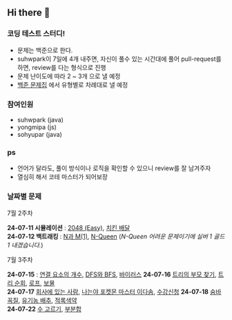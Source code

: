 ## Hi there 👋
### 코딩 테스트 스터디!
- 문제는 백준으로 한다.
- suhwpark이 7일에 4개 내주면, 자신이 풀수 있는 시간대에 풀어 pull-request를 하면, review를 다는 형식으로 진행
- 문제 난이도에 따라 2 ~ 3개 으로 낼 예정
- [백준 문제집](https://www.acmicpc.net/workbook/top) 에서 유형별로 차례대로 낼 예정
  
### 참여인원
- suhwpark (java)
- yongmipa (js)
- sohyupar (java)

### ps
- 언어가 달라도, 풀이 방식이나 로직을 확인할 수 있으니 review를 잘 남겨주자
- 열심히 해서 코테 마스터가 되어보장
  
### 날짜별 문제
7월 2주차

**24-07-11 시뮬레이션** : [2048 (Easy)](https://www.acmicpc.net/problem/12100), [치킨 배달](https://www.acmicpc.net/problem/15686)   
**24-07-12 백트래킹** : [N과 M(1)](https://www.acmicpc.net/problem/15649), [N-Queen](https://www.acmicpc.net/problem/9663) (*N-Queen 어려운 문제이기에 실버 1 골드 1 내겠습니다.*)

7월 3주차


**24-07-15** : [연결 요소의 개수](https://www.acmicpc.net/problem/11724), [DFS와 BFS](https://www.acmicpc.net/problem/1260), [바이러스](https://www.acmicpc.net/problem/2606)
**24-07-16** [트리의 부모 찾기](https://www.acmicpc.net/problem/11725), [트리 순회](https://www.acmicpc.net/problem/1991), [로프](https://www.acmicpc.net/problem/2217), [보물](https://www.acmicpc.net/problem/1026)      
**24-07-17** [회사에 있는 사람](https://www.acmicpc.net/problem/7785), [나는야 포켓몬 마스터 이다솜](https://www.acmicpc.net/problem/1620), [수강신청](https://www.acmicpc.net/problem/13414) 
**24-07-18** [숨바꼭질](https://www.acmicpc.net/problem/1697), [유기농 배추](https://www.acmicpc.net/problem/1012), [적록색약](https://www.acmicpc.net/problem/10026)   
**24-07-22** [수 고르기](https://www.acmicpc.net/problem/2230), [부분합](https://www.acmicpc.net/problem/1806)     
